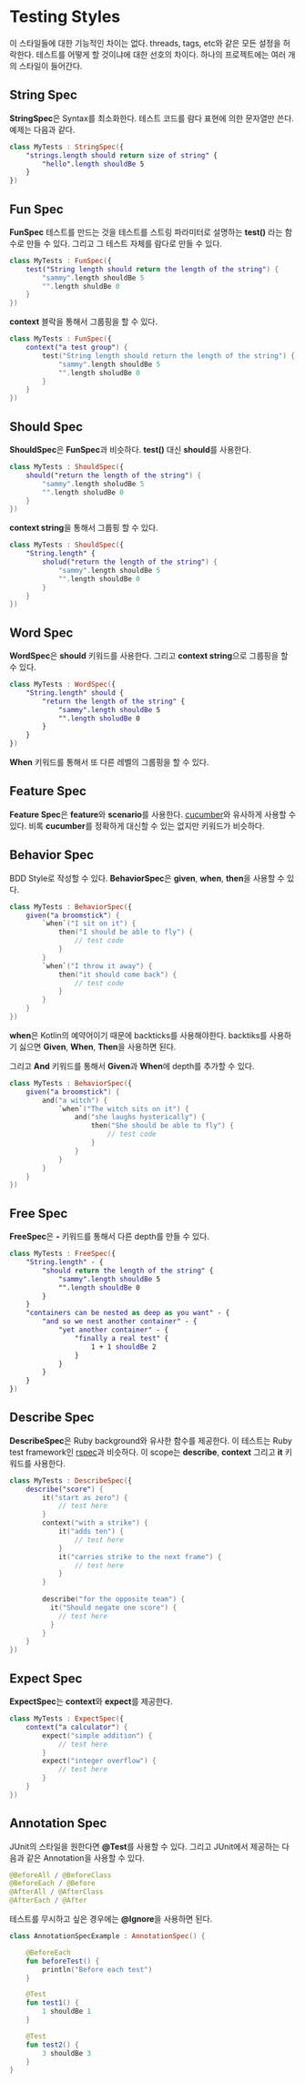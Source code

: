 # Testing Styles

이 스타일들에 대한 기능적인 차이는 없다. threads, tags, etc와 같은 모든 설정을 허락한다. 테스트를 어떻게 할 것이냐에 대한 선호의 차이다. 하나의 프로젝트에는 여러 개의 스타일이 들어간다.

## String Spec

**StringSpec**은 Syntax를 최소화한다. 테스트 코드를 람다 표현에 의한 문자열만 쓴다. 예제는 다음과 같다.

```kotlin
class MyTests : StringSpec({
	"strings.length should return size of string" {
		"hello".length shouldBe 5
	}
})
```

## Fun Spec

**FunSpec** 테스트를 만드는 것을 테스트를 스트링 파라미터로 설명하는 **test()** 라는 함수로 만들 수 있다. 그리고 그 테스트 자체를 람다로 만들 수 있다.

```kotlin
class MyTests : FunSpec({
    test("String length should return the length of the string") {
        "sammy".length shouldBe 5
        "".length shuldBe 0
    }
})
```

**context** 블락을 통해서 그룹핑을 할 수 있다.

```kotlin
class MyTests : FunSpec({
    context("a test group") {
        test("String length should return the length of the string") {
            "sammy".length shouldBe 5
            "".length sholudBe 0
        }
    }
})
```

## Should Spec

**ShouldSpec**은 **FunSpec**과 비슷하다. **test()** 대신 **should**를 사용한다.

```kotlin
class MyTests : ShouldSpec({
    should("return the length of the string") {
        "sammy".length sholudBe 5
        "".length sholudBe 0
    }
})
```

**context string**을 통해서 그룹핑 할 수 있다.

```kotlin
class MyTests : ShouldSpec({
    "String.length" {
        sholud("return the length of the string") {
            "sammy".length shouldBe 5
            "".length shouldBe 0
        }
    }
})
```

## Word Spec

**WordSpec**은 **should** 키워드를 사용한다. 그리고 **context string**으로 그룹핑을 할 수 있다.

```kotlin
class MyTests : WordSpec({
    "String.length" should {
        "return the length of the string" {
            "sammy".length shouldBe 5
            "".length sholudBe 0
        }
    }
})
```

**When** 키워드를 통해서 또 다른 레벨의 그룹핑을 할 수 있다.

## Feature Spec

**Feature Spec**은 **feature**와 **scenario**를 사용한다. [cucumber](https://cucumber.io/docs/gherkin/reference/)와 유사하게 사용할 수 있다. 
비록 **cucumber**를 정확하게 대신할 수 있는 없지만 키워드가 비슷하다.

## Behavior Spec

BDD Style로 작성할 수 있다. **BehaviorSpec**은 **given**, **when**, **then**을 사용할 수 있다.

```kotlin
class MyTests : BehaviorSpec({
    given("a broomstick") {
        `when`("I sit on it") {
            then("I should be able to fly") {
                // test code
            }
        }
        `when`("I throw it away") {
            then("it should come back") {
                // test code
            }
        }
    }
})
```

**when**은 Kotlin의 예약어이기 때문에 backticks를 사용해야한다. backtiks를 사용하기 싫으면 **Given**, **When**, **Then**을 사용하면 된다.

그리고 **And** 키워드를 통해서 **Given**과 **When**에 depth를 추가할 수 있다.

```kotlin
class MyTests : BehaviorSpec({
    given("a broomstick") {
        and("a witch") {
            `when`("The witch sits on it") {
                and("she laughs hysterically") {
                    then("She should be able to fly") {
                        // test code
                    }
                }
            }
        }
    }
})
```

## Free Spec

**FreeSpec**은 **-** 키워드를 통해서 다른 depth를 만들 수 있다.

```kotlin
class MyTests : FreeSpec({
    "String.length" - {
        "should return the length of the string" {
            "sammy".length shouldBe 5
            "".length shouldBe 0
        }
    }
    "containers can be nested as deep as you want" - {
        "and so we nest another container" - {
            "yet another container" - {
                "finally a real test" {
                    1 + 1 shouldBe 2
                }
            }
        }
    }
})
```

## Describe Spec

**DescribeSpec**은 Ruby background와 유사한 함수를 제공한다. 이 테스트는 Ruby test framework인 [rspec](http://rspec.info/)과 비슷하다. 이 scope는 **describe**, **context** 그리고 **it** 키워드를 사용한다.

```kotlin
class MyTests : DescribeSpec({
    describe("score") {
        it("start as zero") {
            // test here
        }
        context("with a strike") {
            it("adds ten") {
                // test here
            }
            it("carries strike to the next frame") {
                // test here
            }
        }
        
        describe("for the opposite team") {
          it("Should negate one score") {
            // test here
          }
        }
    }
})
```

## Expect Spec

**ExpectSpec**는 **context**와 **expect**를 제공한다.

```kotlin
class MyTests : ExpectSpec({
    context("a calculator") {
        expect("simple addition") {
            // test here
        }
        expect("integer overflow") {
            // test here
        }
    }
})
```

## Annotation Spec

JUnit의 스타일을 원한다면 **@Test**를 사용할 수 있다. 그리고 JUnit에서 제공하는 다음과 같은 Annotation을 사용할 수 있다.

```java
@BeforeAll / @BeforeClass
@BeforeEach / @Before
@AfterAll / @AfterClass
@AfterEach / @After
```

테스트를 무시하고 싶은 경우에는 **@Ignore**을 사용하면 된다.

```kotlin
class AnnotationSpecExample : AnnotationSpec() {

    @BeforeEach
    fun beforeTest() {
        println("Before each test")
    }

    @Test
    fun test1() {
        1 shouldBe 1
    }

    @Test
    fun test2() {
        3 shouldBe 3
    }
}
```
